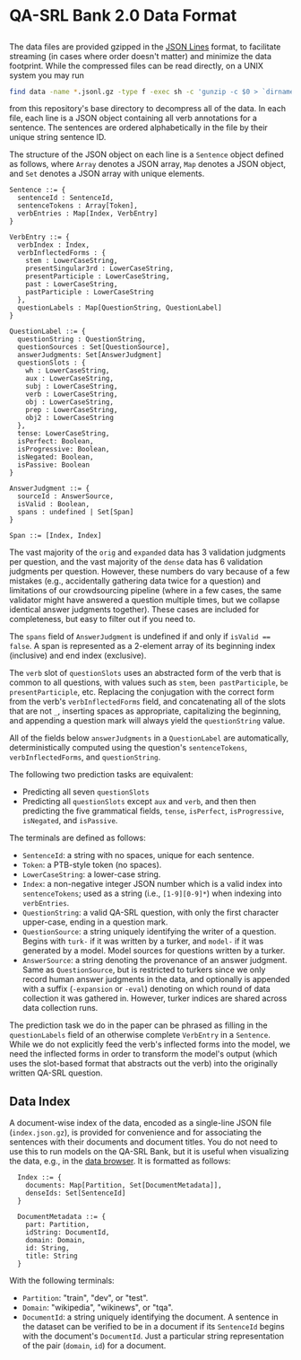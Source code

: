 # QA-SRL Bank 2.0 Data Format

## 

The data files are provided gzipped in the [JSON Lines](http://jsonlines.org/) format, to facilitate
streaming (in cases where order doesn't matter) and minimize the data footprint.
While the compressed files can be read directly, on a UNIX system you may run
```bash
find data -name *.jsonl.gz -type f -exec sh -c 'gunzip -c $0 > `dirname "$0"`/`basename "$0" .gz`' '{}' \;
```
from this repository's base directory to decompress all of the data.
In each file, each line is a JSON object containing all verb annotations for a sentence.
The sentences are ordered alphabetically in the file by their unique string sentence ID.

The structure of the JSON object on each line is a `Sentence` object defined as follows, where
`Array` denotes a JSON array,
`Map` denotes a JSON object, and
`Set` denotes a JSON array with unique elements.

```
Sentence ::= {
  sentenceId : SentenceId,
  sentenceTokens : Array[Token],
  verbEntries : Map[Index, VerbEntry]
}

VerbEntry ::= {
  verbIndex : Index,
  verbInflectedForms : {
    stem : LowerCaseString,
    presentSingular3rd : LowerCaseString,
    presentParticiple : LowerCaseString,
    past : LowerCaseString,
    pastParticiple : LowerCaseString
  },
  questionLabels : Map[QuestionString, QuestionLabel]
}

QuestionLabel ::= {
  questionString : QuestionString,
  questionSources : Set[QuestionSource],
  answerJudgments: Set[AnswerJudgment]
  questionSlots : {
    wh : LowerCaseString,
    aux : LowerCaseString,
    subj : LowerCaseString,
    verb : LowerCaseString,
    obj : LowerCaseString,
    prep : LowerCaseString,
    obj2 : LowerCaseString
  },
  tense: LowerCaseString,
  isPerfect: Boolean,
  isProgressive: Boolean,
  isNegated: Boolean,
  isPassive: Boolean
}

AnswerJudgment ::= {
  sourceId : AnswerSource,
  isValid : Boolean,
  spans : undefined | Set[Span]
}

Span ::= [Index, Index]
```

The vast majority of the `orig` and `expanded` data has 3 validation judgments per question,
and the vast majority of the `dense` data has 6 validation judgments per question.
However, these numbers do vary because of a few mistakes (e.g., accidentally gathering data twice
for a question) and limitations of our crowdsourcing pipeline (where in a few cases, the same
validator might have answered a question multiple times, but we collapse identical answer judgments
together).  These cases are included for completeness, but easy to filter out if you need to.

The `spans` field of `AnswerJudgment` is undefined if and only if
`isValid == false`. A span is represented as a 2-element array of its beginning
index (inclusive) and end index (exclusive).

The `verb` slot of `questionSlots` uses an abstracted form of the verb that is
common to all questions, with values such as `stem`, `been pastParticiple`,
`be presentParticiple`, etc.
Replacing the conjugation with the correct form from the verb's `verbInflectedForms` field, and
concatenating all of the slots that are not `_`, inserting spaces as appropriate, capitalizing the
beginning, and appending a question mark will always yield the `questionString` value.

All of the fields below `answerJudgments` in a `QuestionLabel` are automatically, deterministically
computed using the question's `sentenceTokens`, `verbInflectedForms`, and `questionString`.

The following two prediction tasks are equivalent:

* Predicting all seven `questionSlots`
* Predicting all `questionSlots` except `aux` and `verb`, and then 
then predicting the five grammatical fields, `tense`, `isPerfect`, `isProgressive`, `isNegated`, and
`isPassive`.

The terminals are defined as follows:

* `SentenceId`: a string with no spaces, unique for each sentence.
* `Token`: a PTB-style token (no spaces).
* `LowerCaseString`: a lower-case string.
* `Index`: a non-negative integer JSON number which is a valid index into `sentenceTokens`;
  used as a string (i.e., `[1-9][0-9]*`) when indexing into `verbEntries`.
* `QuestionString`: a valid QA-SRL question, with only the first character upper-case, ending in a
question mark.
* `QuestionSource`: a string uniquely identifying the writer of a question.
Begins with `turk-` if it was written by a turker, and `model-` if it was
generated by a model. Model sources for questions written by a turker.
* `AnswerSource`: a string denoting the provenance of an answer judgment. Same as `QuestionSource`,
but is restricted to turkers since we only record human answer judgments in the data, and
optionally is appended with a suffix (`-expansion` or `-eval`) denoting on which round of data
collection it was gathered in. However, turker indices are shared across data collection runs.

The prediction task we do in the paper can be phrased as filling in the `questionLabels` field of an
otherwise complete `VerbEntry` in a `Sentence`. While we do not explicitly feed the verb's inflected
forms into the model, we need the inflected forms in order to transform the model's output (which
uses the slot-based format that abstracts out the verb) into the originally written QA-SRL question.

## Data Index

A document-wise index of the data, encoded as a single-line JSON file (`index.json.gz`), is provided
for convenience and for associating the sentences with their documents and document titles. You do
not need to use this to run models on the QA-SRL Bank, but it is useful when visualizing the data,
e.g., in the [data browser](http://browse.qasrl.org). It is formatted as follows:

```
  Index ::= {
    documents: Map[Partition, Set[DocumentMetadata]],
    denseIds: Set[SentenceId]
  }

  DocumentMetadata ::= {
    part: Partition,
    idString: DocumentId,
    domain: Domain,
    id: String,
    title: String
  }
```

With the following terminals:

 * `Partition`: "train", "dev", or "test".
 * `Domain`: "wikipedia", "wikinews", or "tqa".
 * `DocumentId`: a string uniquely identifying the document. A sentence in the dataset can be verified to be in a document if its `SentenceId` begins with the document's `DocumentId`. Just a particular string representation of the pair (`domain`, `id`) for a document.
